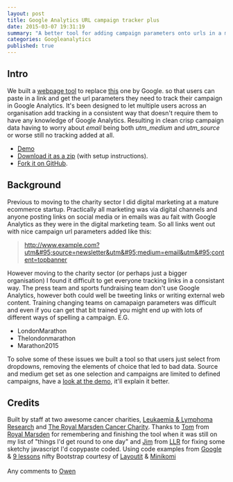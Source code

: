 ```yaml
---
layout: post
title: Google Analytics URL campaign tracker plus
date: 2015-03-07 19:31:19
summary: "A better tool for adding campaign parameters onto urls in a multi user organisation"
categories: Googleanalytics 
published: true
---
```


## Intro
We built a [webpage tool](#) to replace <a href="https://support.google.com/analytics/answer/1033867?hl=en-GB" target="_blank">this</a> one by Google. so that users can paste in a link and get the url parameters they need to track their campaign in Google Analytics. It's been designed to let multiple users across an organisation add tracking in a consistent way that doesn't require them to have any knowledge of Google Analytics. Resulting in clean crisp campaign data having to worry about _email_ being both _utm&#95;medium_ and _utm&#95;source_ or worse still no tracking added at all. 

* [Demo](#)
* [Download it as a zip](https://github.com/owendb/GA-URL-Builder-Plus/archive/master.zip) (with setup instructions). 
* [Fork it on GitHub](https://github.com/owendb/GA-URL-Builder-Plus/fork).


## Background

Previous to moving to the charity sector I did digital marketing at a mature ecommerce startup. Practically all marketing was via digital channels and anyone posting links on social media or in emails was au fait with Google Analytics as they were in the digital marketing team. So all links went out with nice campaign url parameters added like this: 

> http://www.example.com?utm&#95;source=newsletter&utm&#95;medium=email&utm&#95;content=topbanner

However moving to the charity sector (or perhaps just a bigger organisation) I found it difficult to get everyone tracking links in a consistant way. The press team and sports fundraising team don't use Google Analytics, however both could well be tweeting links or writing external web content. Training changing teams on camapaign parameters was difficult and even if you can get that bit trained you might end up with lots of different ways of spelling a campaign. E.G. 

* LondonMarathon
* Thelondonmarathon
* Marathon2015

To solve some of these issues we built a tool so that users just select from dropdowns, removing the elements of choice that led to bad data. Source and medium get set as one selection and campaigns are limited to defined campaigns, have a [look at the demo](#), it'll explain it better.

## Credits

Built by staff at two awesome cancer charities, [Leukaemia & Lymphoma Research](#) and [The Royal Marsden Cancer Charity](#). Thanks to [Tom](https://twitter.com/thomasmpreston) from [Royal Marsden](http://www.royalmarsden.org/) for remembering and finishing the tool when it was still on my list of "things I'd get round to one day" and [Jim](https://twitter.com/james_south) from [LLR](http://leukaemialymphomaresearch.org.uk/) for fixing some sketchy javascript I'd copypaste coded. Using code examples from <a href="https://support.google.com/analytics/answer/1033867?hl=en-GB"> Google</a> & <a href="http://www.9lessons.info/2010/08/create-bitly-short-urls-using-jquery.htmlTech">9 lessons</a> nifty Bootstrap courtesy of <a href="http://www.layoutit.com/">Layoutit</a> & <a href="http://minikomi.github.io/Bootstrap-Form-Builder/">Minikomi</a> <br><br>Any comments to <a href="mailto:owen.bowden@gmail.com">Owen</a><br><br>
         
